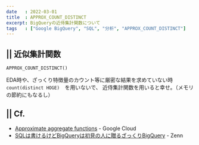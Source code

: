 ```yaml
---
date   : 2022-03-01
title  : APPROX_COUNT_DISTINCT
excerpt: BigQueryの近侍集計関数について
tags   : ["Google BigQuery", "SQL", "分析", "APPROX_COUNT_DISTINCT"]
---
```


## || 近似集計関数

`APPROX_COUNT_DISTINCT()`

EDA時や、ざっくり特徴量のカウント等に厳密な結果を求めていない時　`count(distinct HOGE)`　を用いないで、
近侍集計関数を用いると幸せ。（メモリの節約にもなるし）


## || Cf.
+ [Approximate aggregate functions](https://cloud.google.com/bigquery/docs/reference/standard-sql/approximate_aggregate_functions#approximate_aggregate_functions) - Google Cloud
+ [SQLは書けるけどBigQueryは初見の人に贈るざっくりBigQuery](https://zenn.dev/masumomo/articles/e45d1f57cc8025) - Zenn
